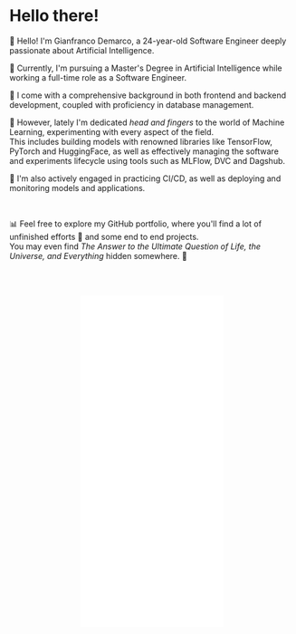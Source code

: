 <h1> Hello there! </h1>

👋 Hello! I'm Gianfranco Demarco, a 24-year-old Software Engineer deeply passionate about Artificial Intelligence.

📘 Currently, I'm pursuing a Master's Degree in Artificial Intelligence while working a full-time role as a Software Engineer.

💼 I come with a comprehensive background in both frontend and backend development, coupled with proficiency in database management. 

🧠 However, lately I'm dedicated *head and fingers* to the world of Machine Learning, experimenting with every aspect of the field.  
This includes building models with renowned libraries like TensorFlow, PyTorch and HuggingFace, as well as effectively managing the software and experiments lifecycle using tools such as MLFlow, DVC and Dagshub.  

🔄 I'm also actively engaged in practicing CI/CD, as well as deploying and monitoring models and applications.

<br>

📊 Feel free to explore my GitHub portfolio, where you'll find a lot of unfinished efforts 😬 and some end to end projects.  
You may even find *The Answer to the Ultimate Question of Life, the Universe, and Everything* hidden somewhere. 🥷

<br>
<br>


<p align="center">
  <img align="center" src="/metrics.base.svg" alt="Metrics" width="50%">
  <img align="center" src="/metrics.plugin.topics.svg" alt="Metrics" width="50%">
  <!--<img align="center" src="/metrics.plugin.repositories.pinned.svg" alt="Metrics" width="50%">-->
</p>
